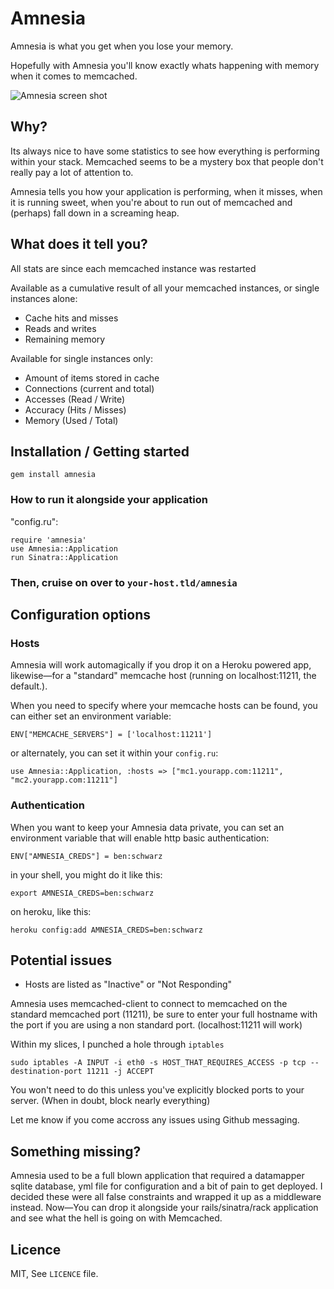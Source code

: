 # Amnesia

Amnesia is what you get when you lose your memory. 

Hopefully with Amnesia you'll know exactly whats happening with memory when it comes to memcached.

![Amnesia screen shot](http://farm5.static.flickr.com/4125/5030135910_698fdb4514_z_d.jpg "Amnesia")

## Why?

Its always nice to have some statistics to see how everything is performing within your stack. Memcached seems to be a  mystery box that people don't really pay a lot of attention to.

Amnesia tells you how your application is performing, when it misses, when it is running sweet, when you're about to run out of memcached and (perhaps) fall down in a screaming heap.

## What does it tell you? 

All stats are since each memcached instance was restarted

Available as a cumulative result of all your memcached instances, or single instances alone:

* Cache hits and misses
* Reads and writes
* Remaining memory


Available for single instances only: 

* Amount of items stored in cache
* Connections (current and total)
* Accesses (Read / Write)
* Accuracy (Hits / Misses)
* Memory (Used / Total)

## Installation / Getting started

    gem install amnesia

### How to run it alongside your application

"config.ru":
  
    require 'amnesia'
    use Amnesia::Application
    run Sinatra::Application

### Then, cruise on over to `your-host.tld/amnesia`


## Configuration options

### Hosts
Amnesia will work automagically if you drop it on a Heroku powered app, likewise—for a "standard" memcache host (running on localhost:11211, the default.).

When you need to specify where your memcache hosts can be found, you can either set an environment variable: 

    ENV["MEMCACHE_SERVERS"] = ['localhost:11211']

or alternately, you can set it within your `config.ru`:

    use Amnesia::Application, :hosts => ["mc1.yourapp.com:11211", "mc2.yourapp.com:11211"]

### Authentication

When you want to keep your Amnesia data private, you can set an environment variable that will enable http basic authentication: 

    ENV["AMNESIA_CREDS"] = ben:schwarz
    
in your shell, you might do it like this: 

    export AMNESIA_CREDS=ben:schwarz
    
on heroku, like this:

    heroku config:add AMNESIA_CREDS=ben:schwarz

## Potential issues

* Hosts are listed as "Inactive" or "Not Responding"

Amnesia uses memcached-client to connect to memcached on the standard memcached port (11211), be sure to enter your
full hostname with the port if you are using a non standard port. (localhost:11211 will work)

Within my slices, I punched a hole through `iptables`

    sudo iptables -A INPUT -i eth0 -s HOST_THAT_REQUIRES_ACCESS -p tcp --destination-port 11211 -j ACCEPT

You won't need to do this unless you've explicitly blocked ports to your server. (When in doubt, block nearly everything)

Let me know if you come accross any issues using Github messaging.

## Something missing? 

Amnesia used to be a full blown application that required a datamapper sqlite database, yml file for configuration and a bit of pain to get deployed. I decided these were all false constraints and wrapped it up as a middleware instead. Now—You can drop it alongside your rails/sinatra/rack application and see what the hell is going on with Memcached. 

## Licence

MIT, See `LICENCE` file.
